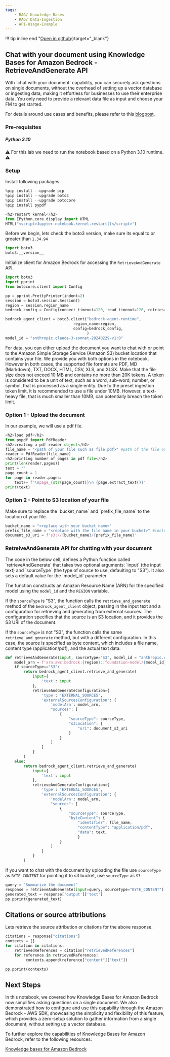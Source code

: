 ```yaml
---
tags:
    - RAG/ Knowledge-Bases
    - RAG/ Data-Ingestion
    - API-Usage-Example
---
```


!!! tip inline end "[Open in github](https://github.com/aws-samples/amazon-bedrock-samples/tree/main/knowledge-bases/features-examples/00-zero-setup-chat-with-your-document/chat_with_document_kb.ipynb){:target="_blank"}

<h2>Chat with your document using Knowledge Bases for Amazon Bedrock - RetrieveAndGenerate API</h2>
 With `chat with your document` capability, you can securely ask questions on single documents, without the overhead of setting up a vector database or ingesting data, making it effortless for businesses to use their enterprise data. You only need to provide a relevant data file as input and choose your FM to get started.

For details around use cases and benefits, please refer to this [blogpost](#https://aws.amazon.com/blogs/machine-learning/knowledge-bases-in-amazon-bedrock-now-simplifies-asking-questions-on-a-single-document/).

<h3>Pre-requisites</h3>
<h5>Python 3.10</h5>
⚠ For this lab we need to run the notebook based on a Python 3.10 runtime. ⚠
<h3>Setup</h3>

Install following packages.


```python
%pip install --upgrade pip
%pip install --upgrade boto3
%pip install --upgrade botocore
%pip install pypdf
```


```python
<h2>restart kernel</h2>
from IPython.core.display import HTML
HTML("<script>Jupyter.notebook.kernel.restart()</script>")
```

Before we begin, lets check the boto3 version, make sure its equal to or greater than `1.34.94`


```python
import boto3
boto3.__version__
```

Initialize client for Amazon Bedrock for accessing the `RetrieveAndGenerate` API.


```python
import boto3
import pprint
from botocore.client import Config

pp = pprint.PrettyPrinter(indent=2)
session = boto3.session.Session()
region = session.region_name
bedrock_config = Config(connect_timeout=120, read_timeout=120, retries={'max_attempts': 0})

bedrock_agent_client = boto3.client("bedrock-agent-runtime",
                              region_name=region,
                              config=bedrock_config,
                                    )
model_id = "anthropic.claude-3-sonnet-20240229-v1:0"
```

For data, you can either upload the document you want to chat with or point to the Amazon Simple Storage Service (Amazon S3) bucket location that contains your file. We provide you with both options in the notebook. However in both cases, the supported file formats are PDF, MD (Markdown), TXT, DOCX, HTML, CSV, XLS, and XLSX. Make that the file size does not exceed 10 MB and contains no more than 20K tokens. A token is considered to be a unit of text, such as a word, sub-word, number, or symbol, that is processed as a single entity. Due to the preset ingestion token limit, it is recommended to use a file under 10MB. However, a text-heavy file, that is much smaller than 10MB, can potentially breach the token limit.

<h3>Option 1 - Upload the document</h3>

In our example, we will use a pdf file.


```python
<h2>load pdf</h2>
from pypdf import PdfReader
<h2>creating a pdf reader object</h2>
file_name = "<path of your file such as file.pdf>" #path of the file on your local machine.
reader = PdfReader(file_name)
<h2>printing number of pages in pdf file</h2>
print(len(reader.pages))
text = ""
page_count = 1
for page in reader.pages:
    text+= f"\npage_{str(page_count)}\n {page.extract_text()}"
print(text)
```

<h3>Option 2 - Point to S3 location of your file</h3>
Make sure to replace the `bucket_name` and `prefix_file_name` to the location of your file.


```python
bucket_name = "<replace with your bucket name>"
prefix_file_name = "<replace with the file name in your bucket>" #include prefixes if any alongwith the file name.
document_s3_uri = f's3://{bucket_name}/{prefix_file_name}'

```

<h3>RetreiveAndGenerate API for chatting with your document</h3>
The code in the below cell, defines a Python function called `retrieveAndGenerate` that takes two optional arguments: `input` (the input text) and `sourceType` (the type of source to use, defaulting to "S3"). It also sets a default value for the `model_id` parameter.

The function constructs an Amazon Resource Name (ARN) for the specified model using the `model_id` and the `REGION` variable.

If the `sourceType` is "S3", the function calls the `retrieve_and_generate` method of the `bedrock_agent_client` object, passing in the input text and a configuration for retrieving and generating from external sources. The configuration specifies that the source is an S3 location, and it provides the S3 URI of the document.

If the `sourceType` is not "S3", the function calls the same `retrieve_and_generate` method, but with a different configuration. In this case, the source is specified as byte content, which includes a file name, content type (application/pdf), and the actual text data.


```python
def retrieveAndGenerate(input, sourceType="S3", model_id = "anthropic.claude-3-sonnet-20240229-v1:0"):
    model_arn = f'arn:aws:bedrock:{region}::foundation-model/{model_id}'
    if sourceType=="S3":
        return bedrock_agent_client.retrieve_and_generate(
            input={
                'text': input
            },
            retrieveAndGenerateConfiguration={
                'type': 'EXTERNAL_SOURCES',
                'externalSourcesConfiguration': {
                    'modelArn': model_arn,
                    "sources": [
                        {
                            "sourceType": sourceType,
                            "s3Location": {
                                "uri": document_s3_uri
                            }
                        }
                    ]
                }
            }
        )
    else:
        return bedrock_agent_client.retrieve_and_generate(
            input={
                'text': input
            },
            retrieveAndGenerateConfiguration={
                'type': 'EXTERNAL_SOURCES',
                'externalSourcesConfiguration': {
                    'modelArn': model_arn,
                    "sources": [
                        {
                            "sourceType": sourceType,
                            "byteContent": {
                                "identifier": file_name,
                                "contentType": "application/pdf",
                                "data": text,
                                }
                        }
                    ]
                }
            }
        )
```

If you want to chat with the document by uploading the file use `sourceType` as `BYTE_CONTENT` for pointing it to s3 bucket, use `sourceType` as `S3`.


```python
query = "Summarize the document"
response = retrieveAndGenerate(input=query, sourceType="BYTE_CONTENT")
generated_text = response['output']['text']
pp.pprint(generated_text)
```

<h2>Citations or source attributions</h2>
Lets retrieve the source attribution or citations for the above response.



```python
citations = response["citations"]
contexts = []
for citation in citations:
    retrievedReferences = citation["retrievedReferences"]
    for reference in retrievedReferences:
         contexts.append(reference["content"]["text"])

pp.pprint(contexts)
```

<h2>Next Steps</h2>
In this notebook, we covered how Knowledge Bases for Amazon Bedrock now simplifies asking questions on a single document. We also demonstrated how to configure and use this capability through the Amazon Bedrock - AWS SDK, showcasing the simplicity and flexibility of this feature, which provides a zero-setup solution to gather information from a single document, without setting up a vector database.

To further explore the capabilities of Knowledge Bases for Amazon Bedrock, refer to the following resources:

[Knowledge bases for Amazon Bedrock](#https://docs.aws.amazon.com/bedrock/latest/userguide/knowledge-base.html)
